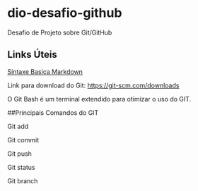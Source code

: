 # dio-desafio-github
Desafio de Projeto sobre Git/GitHub 

## Links Úteis
[Sintaxe Basica Markdown](https://www.markdownguide.org/getting-started/)


Link para download do Git: https://git-scm.com/downloads

O Git Bash é um terminal extendido para otimizar o uso do GIT.

##Principais Comandos do GIT 

Git add

Git commit

Git push

Git status

Git branch

